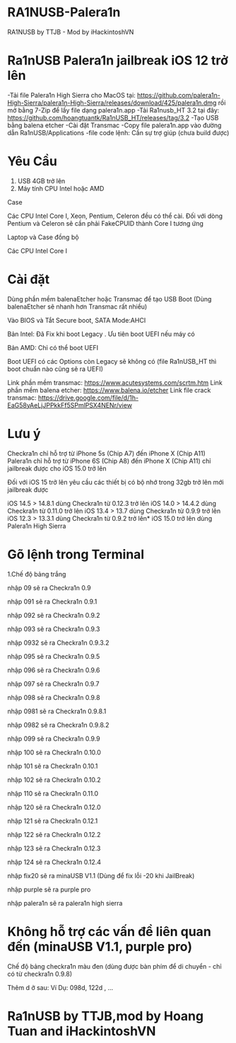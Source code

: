 # RA1NUSB-Palera1n
RA1NUSB by TTJB - Mod by iHackintoshVN


# Ra1nUSB Palera1n jailbreak iOS 12 trở lên 
-Tải file Palera1n High Sierra cho MacOS tại: https://github.com/palera1n-High-Sierra/palera1n-High-Sierra/releases/download/425/palera1n.dmg rồi mở bằng 7-Zip để lấy file dạng palera1n.app
-Tải Ra1nusb_HT 3.2 tại đây: https://github.com/hoangtuantk/Ra1nUSB_HT/releases/tag/3.2
-Tạo USB bằng balena etcher
-Cài đặt Transmac
-Copy file palera1n.app vào đường dẫn Ra1nUSB/Applications
-file code lệnh: Cần sự trợ giúp (chưa build được)

# Yêu Cầu
1. USB 4GB trở lên
2. Máy tính CPU Intel hoặc AMD

Case

Các CPU Intel Core I, Xeon, Pentium, Celeron đều có thể cài.
Đối với dòng Pentium và Celeron sẽ cần phải FakeCPUID thành Core I tương ứng


Laptop và Case đồng bộ

Các CPU Intel Core I

# Cài đặt

Dùng phần mềm balenaEtcher hoặc Transmac để tạo USB Boot (Dùng balenaEtcher sẽ nhanh hơn Transmac rất nhiều)

Vào BIOS và Tắt Secure boot, SATA Mode:AHCI

Bản Intel: Đã Fix khi boot Legacy . Ưu tiên boot UEFI nếu máy có

Bản AMD: Chỉ có thể boot UEFI

Boot UEFI có các Options còn Legacy sẽ không có (file Ra1nUSB_HT thì boot chuẩn nào cũng sẽ ra UEFI)

Link phần mềm transmac: https://www.acutesystems.com/scrtm.htm
Link phần mềm balena etcher: https://www.balena.io/etcher
Link file crack transmac: https://drive.google.com/file/d/1h-EaG58yAeLjJPPkkFf5SPmlPSX4NENr/view

# Lưu ý
 Checkra1n chỉ hỗ trợ từ iPhone 5s (Chip A7) đến iPhone X (Chip A11)
 Palera1n chỉ hỗ trợ từ iPhone 6S  (Chip A8) đến iPhone X (Chip A11) chỉ jailbreak được cho iOS 15.0 trở lên
 
Đối với iOS 15 trở lên yêu cầu các thiết bị có bộ nhớ trong 32gb trở lên mới jailbreak được

 iOS 14.5 > 14.8.1 dùng Checkra1n từ 0.12.3 trở lên
iOS 14.0 > 14.4.2 dùng Checkra1n từ 0.11.0 trở lên
iOS 13.4 > 13.7 dùng Checkra1n từ 0.9.9 trở lên
iOS 12.3 > 13.3.1 dùng Checkra1n từ 0.9.2 trở lên*
iOS 15.0 trở lên dùng Palera1n High Sierra

# Gõ lệnh trong Terminal

1.Chế độ bảng trắng

nhập 09 sẽ ra Checkra1n 0.9

nhập 091 sẽ ra Checkra1n 0.9.1

nhập 092 sẽ ra Checkra1n 0.9.2

nhập 093 sẽ ra Checkra1n 0.9.3

nhập 0932 sẽ ra Checkra1n 0.9.3.2

nhập 095 sẽ ra Checkra1n 0.9.5

nhập 096 sẽ ra Checkra1n 0.9.6

nhập 097 sẽ ra Checkra1n 0.9.7

nhập 098 sẽ ra Checkra1n 0.9.8

nhập 0981 sẽ ra Checkra1n 0.9.8.1

nhập 0982 sẽ ra Checkra1n 0.9.8.2

nhập 099 sẽ ra Checkra1n 0.9.9

nhập 100 sẽ ra Checkra1n 0.10.0

nhập 101 sẽ ra Checkra1n 0.10.1

nhập 102 sẽ ra Checkra1n 0.10.2

nhập 110 sẽ ra Checkra1n 0.11.0

nhập 120 sẽ ra Checkra1n 0.12.0

nhập 121 sẽ ra Checkra1n 0.12.1

nhập 122 sẽ ra Checkra1n 0.12.2

nhập 123 sẽ ra Checkra1n 0.12.3

nhập 124 sẽ ra Checkra1n 0.12.4

nhập fix20 sẽ ra minaUSB V1.1 (Dùng để fix lỗi -20 khi JailBreak)

nhập purple sẽ ra purple pro

nhập palera1n sẽ ra palera1n high sierra

# Không hỗ trợ các vấn đề liên quan đến (minaUSB V1.1, purple pro)

Chế độ bảng checkra1n màu đen (dùng được bàn phím để di chuyển - chỉ có từ checkra1n 0.9.8)

Thêm d ở sau: Ví Dụ: 098d, 122d , ...

# Ra1nUSB by TTJB,mod by Hoang Tuan and iHackintoshVN












